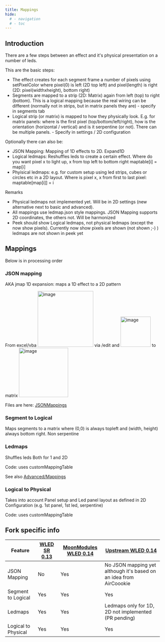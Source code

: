 ```yaml
---
title: Mappings
hide:
  # - navigation
  # - toc
---
```


## Introduction

There are a few steps between an effect and it's physical presentation on a number of leds.

This are the basic steps:

* The effect creates for each segment frame a number of pixels using setPixelColor where pixel(0) is left (2D top left) and pixel(length) is right (2D: pixel(widthxheight), bottom right)
* Segments are mapped to a strip (2D: Matrix) again from left (top) to right (bottom). This is a logical mapping because the real wiring can be different (normally not in strips, but in matrix panels they are) - specify in segments tab
*  Logical strip (or matrix) is mapped to how they physically look. E.g. for matrix panels: where is the first pixel (top/bottom/left/right), how is the orientation (horizontal / vertical) and is it serpentine (or not). There can be multiple panels. - Specify in settings / 2D configuration

Optionally there can also be:

* JSON Mapping: Mapping of 1D effects to 2D. Expand1D
* Logical ledmaps: Reshuffles leds to create a certain effect. Where do you want pixel x to light up, x from top left to bottom right maptable[i] = map[i]
* Phyisical ledmaps: e.g. for custom setup using led strips, cubes or circles etc in a 2D layout. Where is pixel x, x from first to last pixel: maptable[map[i]] = i

Remarks

* Physical ledmaps not implemented yet. Will be in 2D settings (new alternative next to basic and advanced).
* All mappings use ledmap<x>.json style mappings. JSON Mapping supports 2D coordinates, the others not. Will be harmonized
* Peek should show Logical ledmaps, not physical ledmaps (except the now show pixels). Currently now show pixels are shown (not shown ;-) ) ledmaps are not shown in peek yet

## Mappings
Below is in processing order

### JSON mapping
AKA jmap
1D expansion: maps a 1D effect to a 2D pattern

From excel/vba <img width="181" alt="image" src="https://user-images.githubusercontent.com/1737159/188688306-b5a5e7d8-3172-43b8-9f53-778ff9a2df3b.png"> via /edit and <img width="98" alt="image" src="https://user-images.githubusercontent.com/1737159/188688993-34c73f35-b642-4120-b31d-c87ea58ea10e.png">
 to matrix <img width="160" alt="image" src="https://user-images.githubusercontent.com/1737159/188688601-73a9e7f8-34d9-463f-9ec3-1cacaea13d6b.png">

Files are here: [JSONMappings](https://github.com/MoonModules/WLED-Effects/tree/master/JSONMappings)

### Segment to Logical
Maps segments to a matrix where (0,0) is always topleft and (width, height) always bottom right.
Non serpentine

### Ledmaps
Shuffles leds
Both for 1 and 2D

Code: uses customMappingTable

See also [Advanced/Mappings](https://mm.kno.wled.ge/advanced/mapping/)

### Logical to Physical
Takes into account Panel setup and Led panel layout as defined in 2D Configuration (e.g. 1st panel, 1st led, serpentine)

Code: uses customMappingTable


## Fork specific info

| Feature | [WLED SR 0.13](https://github.com/atuline/WLED/tree/dev) | [MoonModules WLED 0.14](https://github.com/MoonModules/WLED/tree/mdev) | [Upstream WLED 0.14](https://github.com/Aircoookie/WLED) |
|---|---|---|---|
JSON Mapping|No|Yes|No JSON mapping yet although it's based on an idea from AirCoookie 
Segment to Logical|Yes|Yes|Yes
Ledmaps|Yes|Yes|Ledmaps only for 1D, 2D not implemented (PR pending)
Logical to Physical|Yes|Yes|Yes

